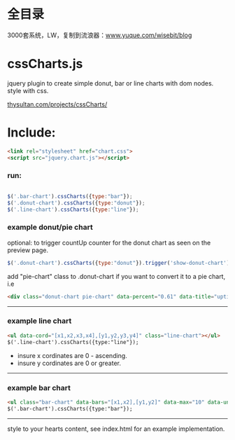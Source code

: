 # 全目录

3000套系统，LW，复制到流浪器：www.yuque.com/wisebit/blog
# cssCharts.js
jquery plugin to create simple donut, bar or line charts with dom nodes. style with css.

[thysultan.com/projects/cssCharts/](thysultan.com/projects/cssCharts/)

# Include:

```html
<link rel="stylesheet" href="chart.css">
<script src="jquery.chart.js"></script>
```

### run:

```javascript

$('.bar-chart').cssCharts({type:"bar"});
$('.donut-chart').cssCharts({type:"donut"});
$('.line-chart').cssCharts({type:"line"}); 

```
### example donut/pie chart

optional: to trigger countUp counter for the donut chart as seen on the preview page.

```javascript
$('.donut-chart').cssCharts({type:"donut"}).trigger('show-donut-chart');
```

add "pie-chart" class to .donut-chart if you want to convert it to a pie chart, i.e

```html
<div class="donut-chart pie-chart" data-percent="0.61" data-title="uptime %"></div>
```

- - -

### example line chart

```html
<ul data-cord="[x1,x2,x3,x4],[y1,y2,y3,y4]" class="line-chart"></ul>
$('.line-chart').cssCharts({type:"line"});
```

* insure x cordinates are 0 - ascending.  
* insure y cordinates are 0 or greater.  

- - -

### example bar chart

```html
<ul class="bar-chart" data-bars="[x1,x2],[y1,y2]" data-max="10" data-unit="k" data-grid="1" data-width="24">
$('.bar-chart').cssCharts({type:"bar"});
```

- - - 

style to your hearts content, see index.html for an example implementation.  
